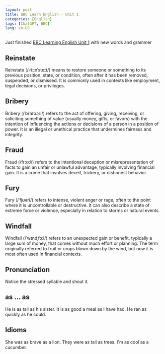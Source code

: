 ```yaml
---
layout: post
title: BBC Learn English - Unit 1
categories: [English]
tags: [ChatGPT, BBC]
lang: en-US
---
```


Just finished [BBC Learning English Unit 1](https://www.bbc.co.uk/learningenglish/english/course/english-you-need/unit-1) with new words and grammer

## Reinstate

Reinstate (/ˌriːɪnˈsteɪt/) means to restore someone or something to its previous position, state, or condition, often after it has been removed, suspended, or dismissed. It is commonly used in contexts like employment, legal decisions, or privileges.

## Bribery
Bribery (/ˈbraɪbəri/) refers to the act of offering, giving, receiving, or soliciting something of value (usually money, gifts, or favors) with the intention of influencing the actions or decisions of a person in a position of power. It is an illegal or unethical practice that undermines fairness and integrity.

## Fraud
Fraud (/frɔːd/) refers to the intentional deception or misrepresentation of facts to gain an unfair or unlawful advantage, typically involving financial gain. It is a crime that involves deceit, trickery, or dishonest behavior.

## Fury
Fury (/ˈfjʊəri/) refers to intense, violent anger or rage, often to the point where it is uncontrollable or destructive. It can also describe a state of extreme force or violence, especially in relation to storms or natural events.

## Windfall
Windfall (/ˈwɪndˌfɔːl/) refers to an unexpected gain or benefit, typically a large sum of money, that comes without much effort or planning. The term originally referred to fruit or crops blown down by the wind, but now it is most often used in financial contexts.

## Pronunciation
Notice the stressed syllable and shout it.

## as ... as
He is as tall as his sister.
It is as good a meal as I have had.
He ran as quickly as he could.

## Idioms

She was as brave as a lion.
They were as tall as trees.
I'm as cool as a cucumber.
